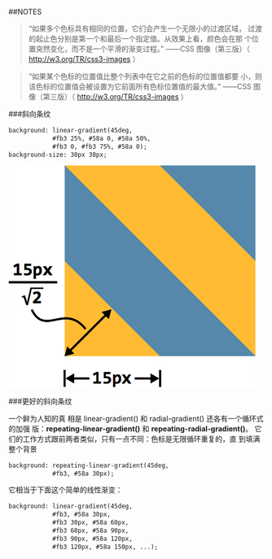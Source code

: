 ##NOTES

>“如果多个色标具有相同的位置，它们会产生一个无限小的过渡区域，
过渡的起止色分别是第一个和最后一个指定值。从效果上看，颜色会在那
个位置突然变化，而不是一个平滑的渐变过程。”
——CSS 图像（第三版）（ http://w3.org/TR/css3-images ）

>“如果某个色标的位置值比整个列表中在它之前的色标的位置值都要
小，则该色标的位置值会被设置为它前面所有色标位置值的最大值。”
——CSS 图像（第三版）（ http://w3.org/TR/css3-images ）

###斜向条纹

```
background: linear-gradient(45deg,
            #fb3 25%, #58a 0, #58a 50%,
            #fb3 0, #fb3 75%, #58a 0);
background-size: 30px 30px;
```

![斜向条纹](2.32.png)

###更好的斜向条纹

一个鲜为人知的真
相是 linear-gradient() 和 radial-gradient() 还各有一个循环式的加强
版：**repeating-linear-gradient()** 和 **repeating-radial-gradient()**。
它们的工作方式跟前两者类似，只有一点不同：色标是无限循环重复的，直
到填满整个背景

```
background: repeating-linear-gradient(45deg, 
            #fb3, #58a 30px);
```

它相当于下面这个简单的线性渐变：

```
background: linear-gradient(45deg,
            #fb3, #58a 30px,
            #fb3 30px, #58a 60px,
            #fb3 60px, #58a 90px,
            #fb3 90px, #58a 120px,
            #fb3 120px, #58a 150px, ...);
 ```